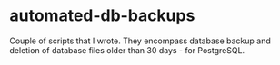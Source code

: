 # automated-db-backups
Couple of scripts that I wrote. They encompass database backup and deletion of database files older than 30 days - for PostgreSQL.

